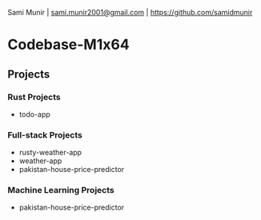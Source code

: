 Sami Munir | sami.munir2001@gmail.com | https://github.com/samidmunir
# Codebase-M1x64
## Projects
### Rust Projects
* todo-app
### Full-stack Projects
* rusty-weather-app
* weather-app
* pakistan-house-price-predictor
### Machine Learning Projects
* pakistan-house-price-predictor